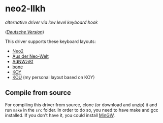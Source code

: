 # neo2-llkh

*alternative driver via low level keyboard hook*

(*[Deutsche Version](README.md)*)

This driver supports these keyboard layouts:
* [Neo2](http://www.neo-layout.org)
* [Aus der Neo-Welt](http://www.adnw.de)
* [AdNWzjßf](http://adnw.de/index.php?n=Main.AdNWzj%c3%9ff)
* [bone](https://web.archive.org/web/20180721192908/http://wiki.neo-layout.org/wiki/Bone)
* [KOY](http://adnw.de/index.php?n=Main.SeitlicheNachbaranschl%c3%a4ge)
* [KOU](http://maximilian-schillinger.de/kou-layout.html) (my personal layout based on KOY)

## Compile from source
For compiling this driver from source, clone (or download and unzip) it and run `make` in the `src` folder. In order to do so, you need to have make and gcc installed. If you don't have it, you could install [MinGW](https://sourceforge.net/projects/mingw/).